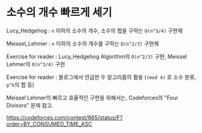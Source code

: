 # 소수의 개수 빠르게 세기

Lucy_Hedgehog : `n` 이하의 소수의 개수, 소수의 합을 구하는 `O(n^3/4)` 구현체

Meissel_Lehmer : `n` 이하의 소수의 개수를 구하는 `O(n^2/3)` 구현체



Exercise for reader : Lucy_Hedgehog Algorithm의 `O(n^2/3)` 구현, Meissel Lehmer의 `O(n^3/4)` 구현

Exercise for reader : 블로그에서 언급한 두 알고리즘의 활용 (`(mod 4)` 로 소수 분류, `p^k`의 합 등)

Meissel Lehmer의 빠르고 효율적인 구현을 위해서는, Codeforces의 "Four Divisors" 문제 참고.

https://codeforces.com/contest/665/status/F?order=BY_CONSUMED_TIME_ASC